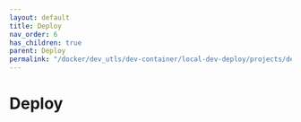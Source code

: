 ```yaml
---
layout: default
title: Deploy
nav_order: 6
has_children: true
parent: Deploy
permalink: "/docker/dev_utls/dev-container/local-dev-deploy/projects/deploy/"
---
```


# Deploy
